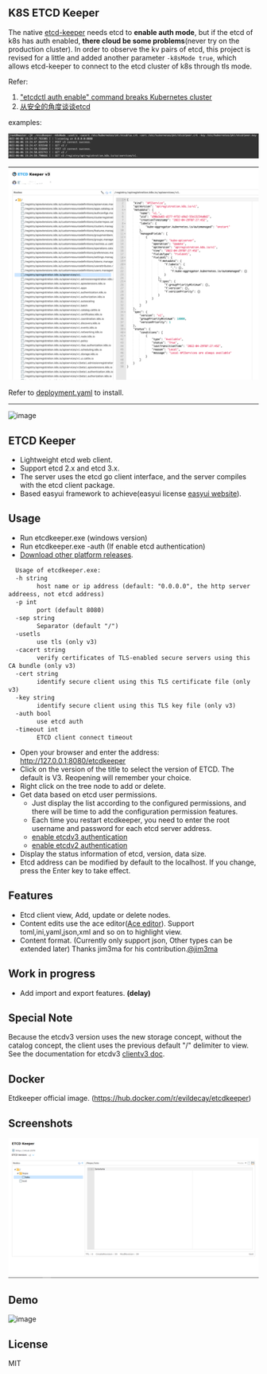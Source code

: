## K8S ETCD Keeper

The native [etcd-keeper](https://github.com/evildecay/etcdkeeper) needs etcd to **enable auth mode**, but if the etcd of k8s has auth enabled, **there cloud be some problems**(never try on the production cluster). In order to observe the kv pairs of etcd, this project is revised for a little and added another parameter `-k8sMode true`, which allows etcd-keeper to connect to the etcd cluster of k8s through tls mode. 

Refer:

1. ["etcdctl auth enable" command breaks Kubernetes cluster](https://github.com/etcd-io/etcd/issues/8458)
2. [从安全的角度谈谈etcd](http://dockone.io/article/2434389)

examples:

![img_1.png](img_1.png)

![img.png](img.png)

Refer to [deployment.yaml](deploy/deployment.yaml) to install.

---

![image](https://github.com/evildecay/etcdkeeper/blob/master/logo/logo-horizontal.png)
## ETCD Keeper
* Lightweight etcd web client.
* Support etcd 2.x and etcd 3.x.
* The server uses the etcd go client interface, and the server compiles with the etcd client package.
* Based easyui framework to achieve(easyui license [easyui website](http://www.jeasyui.com)).

## Usage
* Run etcdkeeper.exe (windows version)
* Run etcdkeeper.exe -auth (If enable etcd authentication)
* [Download other platform releases](https://github.com/evildecay/etcdkeeper/releases).
```
  Usage of etcdkeeper.exe:
  -h string
        host name or ip address (default: "0.0.0.0", the http server addreess, not etcd address)
  -p int
        port (default 8080)
  -sep string
        Separator (default "/")
  -usetls
        use tls (only v3)
  -cacert string
        verify certificates of TLS-enabled secure servers using this CA bundle (only v3)
  -cert string
        identify secure client using this TLS certificate file (only v3)
  -key string
        identify secure client using this TLS key file (only v3)
  -auth bool
        use etcd auth
  -timeout int
        ETCD client connect timeout
```
* Open your browser and enter the address: http://127.0.0.1:8080/etcdkeeper
* Click on the version of the title to select the version of ETCD. The default is V3. Reopening will remember your choice.
* Right click on the tree node to add or delete.
* Get data based on etcd user permissions.
  - Just display the list according to the configured permissions, and there will be time to add the configuration permission features.
  - Each time you restart etcdkeeper, you need to enter the root username and password for each etcd server address.
  - [enable etcdv3 authentication](https://github.com/etcd-io/etcd/blob/master/Documentation/op-guide/authentication.md)
  - [enable etcdv2 authentication](https://github.com/etcd-io/etcd/blob/master/Documentation/v2/authentication.md)
* Display the status information of etcd, version, data size.
* Etcd address can be modified by default to the localhost. If you change, press the Enter key to take effect.

## Features
* Etcd client view, Add, update or delete nodes.
* Content edits use the ace editor([Ace editor](https://ace.c9.io)). Support toml,ini,yaml,json,xml and so on to highlight view.
* Content format. (Currently only support json, Other types can be extended later) Thanks jim3ma for his contribution.[@jim3ma]( https://github.com/jim3ma)

## Work in progress
* Add import and export features.  **(delay)**

## Special Note
Because the etcdv3 version uses the new storage concept, without the catalog concept, the client uses the previous default "/" delimiter to view. See the documentation for etcdv3 [clientv3 doc](https://godoc.org/github.com/coreos/etcd/clientv3).

## Docker
Etdkeeper official image. (https://hub.docker.com/r/evildecay/etcdkeeper)

## Screenshots
![image](https://github.com/evildecay/etcdkeeper/blob/master/screenshots/ui.png)

## Demo
![image](https://github.com/evildecay/etcdkeeper/blob/master/screenshots/ui.gif)

## License
MIT
